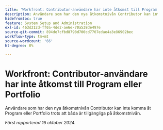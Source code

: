 ```yaml
---
title: 'Workfront: Contributor-användare har inte åtkomst till Program eller Portfolio'
description: Användare som har den nya åtkomstnivån Contributor kan inte komma åt Program eller Portfolio trots att båda är tillgängliga på åtkomstnivån.
hidefromtoc: true
feature: System Setup and Administration
exl-id: 463d212d-ff0a-4de2-ae6e-70a538de497e
source-git-commit: 894de7cfbd8798d700cd7707edae4a3e86902bec
workflow-type: tm+mt
source-wordcount: '66'
ht-degree: 0%

---
```


# Workfront: Contributor-användare har inte åtkomst till Program eller Portfolio

Användare som har den nya åtkomstnivån Contributor kan inte komma åt Program eller Portfolio trots att båda är tillgängliga på åtkomstnivån.

_Först rapporterad 16 oktober 2024._
